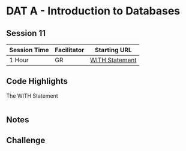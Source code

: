 # DAT A - Introduction to Databases
## Session 11


|Session Time|Facilitator|Starting URL              |
|------------|-----------|-------------------------------------------------------|
|1 Hour      |GR         |[WITH Statement](https://modern-sql.com/feature/with)     |



## Code Highlights
The WITH Statement
```sql

```



## Notes




## Challenge